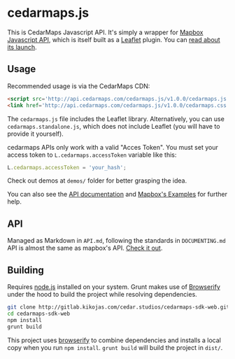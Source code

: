# cedarmaps.js

This is CedarMaps Javascript API. It's simply a wrapper for [Mapbox Javascript API](https://github.com/mapbox/mapbox.js/), which is itself built as a [Leaflet](http://leafletjs.com/) plugin. You can [read about its launch](http://mapbox.com/blog/mapbox-js-with-leaflet/).

## Usage

Recommended usage is via the CedarMaps CDN:

```html
<script src='http://api.cedarmaps.com/cedarmaps.js/v1.0.0/cedarmaps.js'></script>
<link href='http://api.cedarmaps.com/cedarmaps.js/v1.0.0/cedarmaps.css' rel='stylesheet' />
```

The `cedarmaps.js` file includes the Leaflet library. Alternatively, you can use `cedarmaps.standalone.js`, which does not include Leaflet (you will have to provide it yourself).

cedarmaps APIs only work with a valid "Acces Token". You must set your access token to `L.cedarmaps.accessToken` variable like this:

```js
L.cedarmaps.accessToken = 'your_hash';
```
Check out demos at `demos/` folder for better grasping the idea.

You can also see the [API documentation](http://mapbox.com/mapbox.js/api/) and [Mapbox's Examples](http://mapbox.com/mapbox.js/example/v1.0.0/) for further help.

## API

Managed as Markdown in `API.md`, following the standards in `DOCUMENTING.md`
API is almost the same as mapbox's API. [Check it out](http://mapbox.com/mapbox.js/api/).

## Building

Requires [node.js](http://nodejs.org/) installed on your system.
Grunt makes use of [Browserify](http://browserify.org/) under the hood to build the project while resolving dependencies.

``` sh
git clone http://gitlab.kikojas.com/cedar.studios/cedarmaps-sdk-web.git
cd cedarmaps-sdk-web
npm install
grunt build
```

This project uses [browserify](https://github.com/substack/node-browserify) to combine dependencies and installs a local copy when you run `npm install`.
`grunt build` will build the project in `dist/`.
